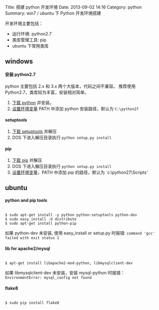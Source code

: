 Title: 搭建 python 开发环境
Date: 2013-09-02 14:16
Category: python
Summary: win7 / ubuntu 下 Python 开发环境搭建


开发环境主要包括：

- 运行环境: python2.7
- 类库管理工具: pip
- ubuntu 下常用类库

windows
-------

#### 安装 python2.7

python 主要包括 2.x 和 3.x 两个大版本，代码之间不兼容。
推荐使用 Python2.7，类库较为丰富，安装相对简单。

1. [下载 python][download-python] 并安装。
2. [设置环境变量][set-env] PATH 中添加 python 安装路径，默认为 `C:\python27`

#### setuptools

1. [下载 setuptools][download-setuptools] 并解压
2. DOS 下进入解压目录执行 `python setup.py install`

#### pip

1. [下载 pip][download-pip] 并解压
2. DOS 下进入解压目录执行 `python setup.py install`
3. [设置环境变量][set-env]，PATH 中添加 pip 的路径，默认为 `c:\python27\Scripts'

[download-python]: http://www.python.org/getit/
[download-setuptools]: https://pypi.python.org/pypi/setuptools/1.1
[download-pip]: https://pypi.python.org/pypi/pip
[set-env]: http://zhidao.baidu.com/question/187573577.html


ubuntu
------

#### python and pip tools
<pre><code>
$ sudo apt-get install -y python python-setuptools python-dev
$ sudo easy_install -U distribute
$ sudo apt-get install python-pip
</code></pre>

如果 python-dev 未安装,
使用 easy_install or setup.py 时报错: 
`command 'gcc' failed with exit status 1`

#### lib for apache2/mysql

<pre><code>
$ apt-get install libapache2-mod-python, libmysqlclient-dev
</code></pre>

如果 libmysqlclient-dev 未安装，安装 mysql-python 时报错：
`EnvironmentError: mysql_config not found`

#### flake8

<pre><code>
$ sudo pip install flake8
</code></pre>
